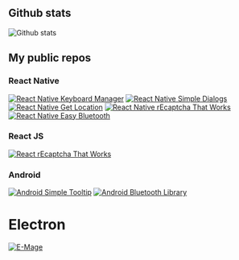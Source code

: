 ## Github stats

![Github stats](https://github-readme-stats.vercel.app/api?username=douglasjunior&count_private=true&show_icons=true&theme=darcula&include_all_commits=true)

## My public repos

### React Native

[![React Native Keyboard Manager](https://github-readme-stats.vercel.app/api/pin/?username=douglasjunior&repo=react-native-keyboard-manager)](https://github.com/douglasjunior/react-native-keyboard-manager)
[![React Native Simple Dialogs](https://github-readme-stats.vercel.app/api/pin/?username=douglasjunior&repo=react-native-simple-dialogs)](https://github.com/douglasjunior/react-native-simple-dialogs)
[![React Native Get Location](https://github-readme-stats.vercel.app/api/pin/?username=douglasjunior&repo=react-native-get-location)](https://github.com/douglasjunior/react-native-get-location)
[![React Native rEcaptcha That Works](https://github-readme-stats.vercel.app/api/pin/?username=douglasjunior&repo=react-native-recaptcha-that-works)](https://github.com/douglasjunior/react-native-recaptcha-that-works)
[![React Native Easy Bluetooth](https://github-readme-stats.vercel.app/api/pin/?username=douglasjunior&repo=react-native-easybluetooth-le)](https://github.com/douglasjunior/react-native-easybluetooth-le)

### React JS

[![React rEcaptcha That Works](https://github-readme-stats.vercel.app/api/pin/?username=douglasjunior&repo=react-recaptcha-that-works)](https://github.com/douglasjunior/react-recaptcha-that-works)

### Android

[![Android Simple Tooltip](https://github-readme-stats.vercel.app/api/pin/?username=douglasjunior&repo=android-simple-tooltip)](https://github.com/douglasjunior/android-simple-tooltip)
[![Android Bluetooth Library](https://github-readme-stats.vercel.app/api/pin/?username=douglasjunior&repo=AndroidBluetoothLibrary)](https://github.com/douglasjunior/AndroidBluetoothLibrary)

# Electron

[![E-Mage](https://github-readme-stats.vercel.app/api/pin/?username=douglasjunior&repo=emage)](https://emage.js.org)
